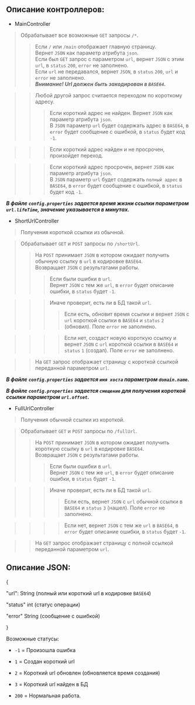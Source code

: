 ## Описание контроллеров:

- MainController
>Обрабатывает все возможные `GET` запросы `/*`.
>>Если `/` или `/main` отображает главную страницу.  
Вернет `JSON` как параметр атрибута `json`.  
 Если был `GET` запрос с параметром `url`, вернет `JSON` c этим `url`, в `status` `200`, `error` не заполнено.  
 Если `url` не передавался, вернет `JSON`, в `status` `200`, `url` и `error` не заполнено.  
 ***Внимание! Url должен быть закодирован в `BASE64`.*** 


>>Любой другой запрос считается переходом по короткому адресу.  
>>>Если короткий адрес не найден. Вернет `JSON` как параметр атрибута `json`.  
В `JSON` параметр `url` будет содержать адрес в `BASE64`, в `error` будет сообщение с ошибкой, в `status` будет код `-1`.

>>>Если короткий адрес найден и не просрочен, произойдет переход.
  
>>>Если короткий адрес просрочен, вернет `JSON` как параметр атрибута `json`.  
В `JSON` параметр `url` будет содержать `полный адрес` в `BASE64`, в `error` будет сообщение с ошибкой, в `status` будет код `-1`.    

***В файле `config.properties` задается время жизни ссылки параметром  `url.lifeTime`, значение указывается в минутах.***

- ShortUrlController

>Получения короткой ссылки из обычной.

>Обрабатывает `GET` и `POST` запросы по `/shortUrl`.
>>На `POST` принимает `JSON` в котором ожидает получить обычную ссылку в `url` в кодировке `BASE64`.  
Возвращает `JSON` с результатами работы.
>>>Если были ошибки в `url`.  
Вернет `JSON` с тем же `url`, в `error` будет описание ошибки, в `status` будет `-1`.  

>>>Иначе проверит, есть ли в БД такой `url`.  
>>>>Если есть, обновит время ссылки и вернет `JSON` c `url` короткой ссылки в `BASE64` и `status` `2` (обновил). Поле `error` не заполнено.  

>>>>Если нет, создаст новую короткую ссылку и вернет `JSON` c `url` короткой ссылки в `BASE64` и `status` `1` (создал). Поле `error` не заполнено.

>>На `GET` запрос отображает страницу с короткой ссылкой переданной параметром `url`.

***В файле `config.properties` задается `имя хоста` параметром `domain.name`.***

***В файле `config.properties` задается `смещение` для получения короткой ссылки параметром `url.offset`.***

- FullUrlController

>Получения обычной ссылки из короткой.

>Обрабатывает `GET` и `POST` запросы по `/fullUrl`.
>>На `POST` принимает `JSON` в котором ожидает получить короткую ссылку в `url` в кодировке `BASE64`.  
Возвращает `JSON` с результатами работы.
>>>Если были ошибки в `url`.  
Вернет `JSON` с тем же `url`, в `error` будет описание ошибки, в `status` будет `-1`.  

>>>Иначе проверит, есть ли в БД такой `url`.  
>>>>Если есть, вернет `JSON` c `url` обычной ссылки в `BASE64` и `status` `3` (нашел). Поле `error` не заполнено.  

>>>>Если нет, вернет `JSON` c тем же `url` в `BASE64`, в `error` будет описание ошибки, в `status` будет `-1`.

>>На `GET` запрос отображает страницу с полной ссылкой переданной параметром `url`.

## Описание JSON:
{

"url": String (полный или короткий url в кодировке `BASE64`)

"status" int (статус операции)

"error" String (сообщение с ошибкой)

}

Возможные статусы:

- `-1` = Произошла ошибка

- `1` = Создан короткий url

- `2` = Короткий url обновлен (обновляется время создания)

- `3` = Короткий url найден в БД

- `200` = Нормальная работа. 